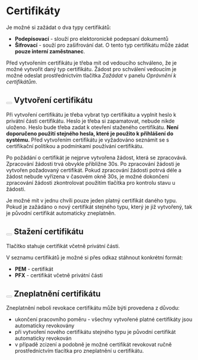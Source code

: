 # Certifikáty

Je možné si zažádat o dva typy certifikátů:
* **Podepisovací** - slouží pro elektoronické podepsaní dokumentů
* **Šifrovací** - souží pro zašifrování dat. O tento typ certifikátu může zádat **pouze interní zaměstnanec**.

Před vytvořením certifikátu je třeba mít od vedoucího schváleno, že je možné vytvořit daný typ certifikátu. Žádost pro schválení vedoucím je možné odeslat prostřednictvím tlačítka _Zažádat_ v panelu _Oprávnění k certifikátům_.

## <button class="btn btn-xs btn-primary" disabled><span class="glyphicon glyphicon-certificate"></span></button> Vytvoření certifikátu

Při vytvoření certifikátu je třeba vybrat typ certifikátu a vyplnit heslo k privátní části certifikátu. Heslo je třeba si zapamatovat, nebude nikde uloženo. Heslo bude třeba zadat k otevření staženého certifikátu. **Není doporučeno použití stejného hesla, které je použito k přihlášení do systému.** Před vytvořením certifikátu je vyžadováno seznámit se s certifikační politikou a podmínkami používání certifikátu.

Po požádání o certifikát je nejprve vytvořena žádost, která se zpracovává. Zpracování žádosti trvá obvykle přibližne 30s. Po zpracování žádosti je vytvořen požadovaný certifikát. Pokud zpracování žádosti potrvá déle a žádost nebude vyřízena v časovém okně 30s, je možné dokončení zpracování žádosti zkontrolovat použitím tlačítka pro kontrolu stavu u žádosti.

<div class="alert alert-info">
Je možné mít v jednu chvíli pouze jeden platný certifikát daného typu. Pokud je zažádáno o nový certifikát stejného typu, který je již vytvořený, tak je původní certifikát automaticky zneplatněn.
</div>

## <button class="btn btn-xs btn-success" disabled><span class="glyphicon glyphicon-download-alt "></span></button> Stažení certifikátu

Tlačítko stahuje certifikát včetně privátní části.

V seznamu certifikátů je možné si přes odkaz stáhnout konkrétní formát:
* **PEM** - certifikát
* **PFX** - certifikát včetně privátní části

## <button class="btn btn-xs btn-danger" disabled><span class="glyphicon glyphicon-trash"></span></button> Zneplatnění certifikátu
Zneplatnění neboli revokace certifikátu může býti provedena z důvodu:
* ukončení pracovního poměru - všechny vytvořené platné certifikáty jsou automaticky revokovány
* při vytvoření nového certifikátu stejného typu je původní certifikát automaticky revokován
* v případě zcizení a podobně je možné certifikát revokovat ručně prostředníctvím tlacítka pro zneplatnění u certifikátu.
